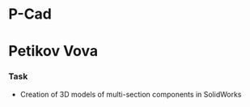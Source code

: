 # P-Cad
# Petikov Vova

### Task

* Creation of 3D models of multi-section components in SolidWorks
